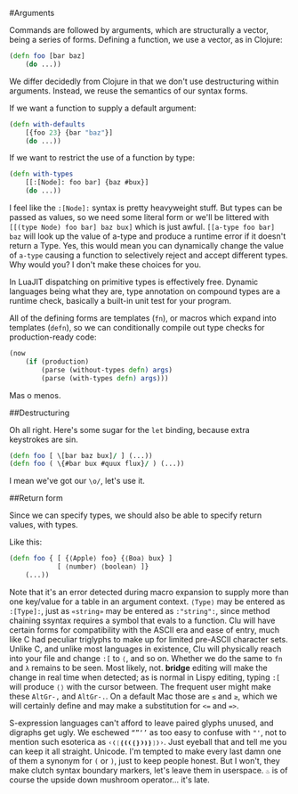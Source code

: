 #Arguments

Commands are followed by arguments, which are structurally a vector, being a series of forms. Defining a function, we use a vector, as in Clojure:

```clojure
(defn foo [bar baz] 
	(do ...))
```

We differ decidedly from Clojure in that we don't use destructuring within arguments. Instead, we reuse the semantics of our syntax forms. 

If we want a function to supply a default argument:

```clojure
(defn with-defaults 
	[{foo 23} {bar "baz"}]
	(do ...))
```

If we want to restrict the use of a function by type:

```clojure
(defn with-types
	[[:[Node]: foo bar] {baz #bux}]
	(do ...))
```

I feel like the `:[Node]:` syntax is pretty heavyweight stuff. But types can be passed as values, so we need some literal form or we'll be littered with `[[(type Node) foo bar] baz bux]` which is just awful. `[[a-type foo bar] baz` will look up the value of a-type and produce a runtime error if it doesn't return a Type. Yes, this would mean you can dynamically change the value of `a-type` causing a function to selectively reject and accept different types. Why would you? I don't make these choices for you. 

In LuaJIT dispatching on primitive types is effectively free. Dynamic languages being what they are, type annotation on compound types are a runtime check, basically a built-in unit test for your program. 

All of the defining forms are templates (`fn`), or macros which expand into templates (`defn`), so we can conditionally compile out type checks for production-ready code:

```clojure
(now 	
	(if (production)
		(parse (without-types defn) args)
		(parse (with-types defn) args)))
```

Mas o menos.

##Destructuring

Oh all right. Here's some sugar for the `let` binding, because extra keystrokes are sin.

```clojure
(defn foo [ \[bar baz bux]/ ] (...))
(defn foo ( \{#bar bux #quux flux}/ ) (...))
```

I mean we've got our `\o/`, let's use it. 

##Return form

Since we can specify types, we should also be able to specify return values, with types.

Like this:

```clojure
(defn foo { [ {⟨Apple⟩ foo} {⟨Boa⟩ bux} ]
			[ ⟨number⟩ ⟨boolean⟩ ]}
 	(...))
```

Note that it's an error detected during macro expansion to supply more than one key/value for a table in an argument context. `⟨Type⟩` may be entered as `:[Type]:`, just as `«string»` may be entered as `:"string":`, since method chaining ssyntax requires a symbol that evals to a function. Clu will have certain forms for compatibility with the ASCII era and ease of entry, much like C had peculiar triglyphs to make up for limited pre-ASCII character sets. Unlike C, and unlike most languages in existence, Clu will physically reach into your file and change `:[` to `⟨`, and so on. Whether we do the same to `fn` and `λ` remains to be seen. Most likely, not. **bridge** editing will make the change in real time when detected; as is normal in Lispy editing, typing `:[` will produce `⟨⟩` with the cursor between. The frequent user might make these `AltGr-,` and `AltGr-.`. On a default Mac those are `≤` and `≥`, which we will certainly define and may make a substitution for `<=` and `=>`. 

S-expression languages can't afford to leave paired glyphs unused, and digraphs get ugly. We eschewed `“”‘’` as too easy to confuse with `"'`, not to mention such esoterica as `‹❬❲❴❪❨❴❵❩❫❵❳❭›`. Just eyeball that and tell me you can keep it all straight. Unicode. I'm tempted to make every last damn one of them a synonym for `(` or `)`, just to keep people honest. But I won't, they make clutch syntax boundary markers, let's leave them in userspace. `♨︎` is of course the upside down mushroom operator... it's late.